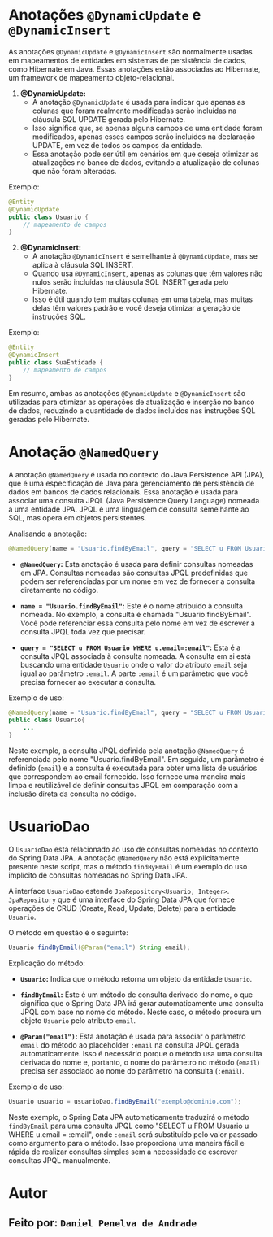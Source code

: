 # Anotações `@DynamicUpdate` e `@DynamicInsert`

As anotações `@DynamicUpdate` e `@DynamicInsert` são normalmente usadas em mapeamentos de entidades em sistemas de persistência de dados, como Hibernate em Java. Essas anotações estão associadas ao Hibernate, um framework de mapeamento objeto-relacional.

1. **@DynamicUpdate:**
   - A anotação `@DynamicUpdate` é usada para indicar que apenas as colunas que foram realmente modificadas serão incluídas na cláusula SQL UPDATE gerada pelo Hibernate.
   - Isso significa que, se apenas alguns campos de uma entidade foram modificados, apenas esses campos serão incluídos na declaração UPDATE, em vez de todos os campos da entidade.
   - Essa anotação pode ser útil em cenários em que deseja otimizar as atualizações no banco de dados, evitando a atualização de colunas que não foram alteradas.

Exemplo:
```java
@Entity
@DynamicUpdate
public class Usuario {
    // mapeamento de campos
}
```

2. **@DynamicInsert:**
   - A anotação `@DynamicInsert` é semelhante à `@DynamicUpdate`, mas se aplica à cláusula SQL INSERT.
   - Quando usa `@DynamicInsert`, apenas as colunas que têm valores não nulos serão incluídas na cláusula SQL INSERT gerada pelo Hibernate.
   - Isso é útil quando tem muitas colunas em uma tabela, mas muitas delas têm valores padrão e você deseja otimizar a geração de instruções SQL.

Exemplo:
```java
@Entity
@DynamicInsert
public class SuaEntidade {
    // mapeamento de campos
}
```

Em resumo, ambas as anotações `@DynamicUpdate` e `@DynamicInsert` são utilizadas para otimizar as operações de atualização e inserção no banco de dados, reduzindo a quantidade de dados incluídos nas instruções SQL geradas pelo Hibernate.

# Anotação `@NamedQuery`
A anotação `@NamedQuery` é usada no contexto do Java Persistence API (JPA), que é uma especificação de Java para gerenciamento de persistência de dados em bancos de dados relacionais. Essa anotação é usada para associar uma consulta JPQL (Java Persistence Query Language) nomeada a uma entidade JPA. JPQL é uma linguagem de consulta semelhante ao SQL, mas opera em objetos persistentes.

Analisando a anotação:

```java
@NamedQuery(name = "Usuario.findByEmail", query = "SELECT u FROM Usuario WHERE u.email=:email")
```

- **`@NamedQuery`:** Esta anotação é usada para definir consultas nomeadas em JPA. Consultas nomeadas são consultas JPQL predefinidas que podem ser referenciadas por um nome em vez de fornecer a consulta diretamente no código.

- **`name = "Usuario.findByEmail"`:** Este é o nome atribuído à consulta nomeada. No exemplo, a consulta é chamada "Usuario.findByEmail". Você pode referenciar essa consulta pelo nome em vez de escrever a consulta JPQL toda vez que precisar.

- **`query = "SELECT u FROM Usuario WHERE u.email=:email"`:** Esta é a consulta JPQL associada à consulta nomeada. A consulta em si está buscando uma entidade `Usuario` onde o valor do atributo `email` seja igual ao parâmetro `:email`. A parte `:email` é um parâmetro que você precisa fornecer ao executar a consulta.

Exemplo de uso:

```java
@NamedQuery(name = "Usuario.findByEmail", query = "SELECT u FROM Usuario WHERE u.email=:email")
public class Usuario{
    ...
}
```

Neste exemplo, a consulta JPQL definida pela anotação `@NamedQuery` é referenciada pelo nome "Usuario.findByEmail". Em seguida, um parâmetro é definido (`email`) e a consulta é executada para obter uma lista de usuários que correspondem ao email fornecido. Isso fornece uma maneira mais limpa e reutilizável de definir consultas JPQL em comparação com a inclusão direta da consulta no código.

# UsuarioDao

O `UsuarioDao` está relacionado ao uso de consultas nomeadas no contexto do Spring Data JPA. A anotação `@NamedQuery` não está explicitamente presente neste script, mas o método `findByEmail` é um exemplo do uso implícito de consultas nomeadas no Spring Data JPA.

A interface `UsuarioDao` estende `JpaRepository<Usuario, Integer>`. `JpaRepository` que é uma interface do Spring Data JPA que fornece operações de CRUD (Create, Read, Update, Delete) para a entidade `Usuario`.

O método em questão é o seguinte:

```java
Usuario findByEmail(@Param("email") String email);
```

Explicação do método:

- **`Usuario`:** Indica que o método retorna um objeto da entidade `Usuario`.

- **`findByEmail`:** Este é um método de consulta derivado do nome, o que significa que o Spring Data JPA irá gerar automaticamente uma consulta JPQL com base no nome do método. Neste caso, o método procura um objeto `Usuario` pelo atributo `email`.

- **`@Param("email")`:** Esta anotação é usada para associar o parâmetro `email` do método ao placeholder `:email` na consulta JPQL gerada automaticamente. Isso é necessário porque o método usa uma consulta derivada do nome e, portanto, o nome do parâmetro no método (`email`) precisa ser associado ao nome do parâmetro na consulta (`:email`).

Exemplo de uso:

```java
Usuario usuario = usuarioDao.findByEmail("exemplo@dominio.com");
```

Neste exemplo, o Spring Data JPA automaticamente traduzirá o método `findByEmail` para uma consulta JPQL como "SELECT u FROM Usuario u WHERE u.email = :email", onde `:email` será substituído pelo valor passado como argumento para o método. Isso proporciona uma maneira fácil e rápida de realizar consultas simples sem a necessidade de escrever consultas JPQL manualmente.

# Autor
## Feito por: `Daniel Penelva de Andrade`